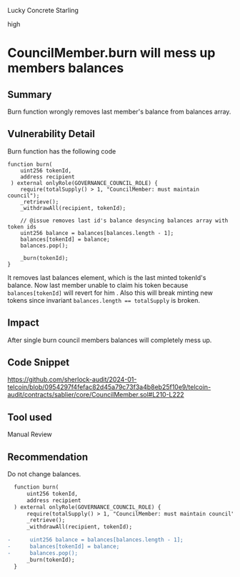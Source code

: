 Lucky Concrete Starling

high

# CouncilMember.burn will mess up members balances

## Summary

Burn function wrongly removes last member's balance from balances array.

## Vulnerability Detail

Burn function has the following code

```solidity
function burn(
    uint256 tokenId,
    address recipient
 ) external onlyRole(GOVERNANCE_COUNCIL_ROLE) {
    require(totalSupply() > 1, "CouncilMember: must maintain council");
    _retrieve();
    _withdrawAll(recipient, tokenId);

    // @issue removes last id's balance desyncing balances array with token ids
    uint256 balance = balances[balances.length - 1];
    balances[tokenId] = balance;
    balances.pop();
    
    _burn(tokenId);
}
```

It removes last balances element, which is the last minted tokenId's balance. Now last member unable to claim his token because `balances[tokenId]` will revert for him . Also this will break minting new tokens since invariant `balances.length == totalSupply` is broken. 

## Impact

After single burn council members balances will completely mess up.

## Code Snippet

https://github.com/sherlock-audit/2024-01-telcoin/blob/0954297f4fefac82d45a79c73f3a4b8eb25f10e9/telcoin-audit/contracts/sablier/core/CouncilMember.sol#L210-L222

## Tool used

Manual Review

## Recommendation

Do not change balances.

```diff
  function burn(
      uint256 tokenId,
      address recipient
  ) external onlyRole(GOVERNANCE_COUNCIL_ROLE) {
      require(totalSupply() > 1, "CouncilMember: must maintain council");
      _retrieve();
      _withdrawAll(recipient, tokenId);

-      uint256 balance = balances[balances.length - 1];
-      balances[tokenId] = balance;
-      balances.pop();
      _burn(tokenId);
  }
```



